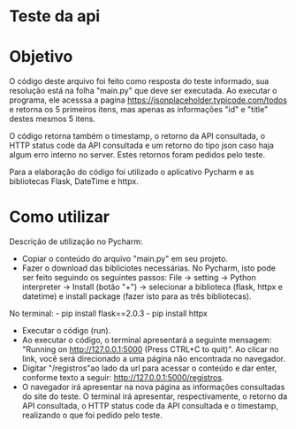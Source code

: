 # Teste da api

# Objetivo
O código deste arquivo foi feito como resposta do teste informado, sua resolução está na folha "main.py" que deve ser executada.
Ao executar o programa, ele acesssa a pagina https://jsonplaceholder.typicode.com/todos e retorna os 5 primeiros itens, mas apenas as informações "id" e "title" destes mesmos 5 itens.

O código retorna também o timestamp, o retorno da API consultada, o HTTP status code da API consultada e um retorno do tipo json caso haja algum erro interno no server.
Estes retornos foram pedidos pelo teste.

Para a elaboração do código foi utilizado o aplicativo Pycharm e as bibliotecas Flask, DateTime e httpx.

# Como utilizar
Descrição de utilização no Pycharm:
- Copiar o conteúdo do arquivo "main.py" em seu projeto.
- Fazer o download das bibliciotes necessárias. No Pycharm, isto pode ser feito seguindo os seguintes passos:
      File -> setting -> Python interpreter -> Install (botão "+") -> selecionar a biblioteca (flask, httpx e datetime) e install package (fazer isto para as três         bibliotecas).
 
 No terminal:
      - pip install flask==2.0.3
      - pip install httpx 
   
- Executar o código (run).
- Ao executar o código, o terminal apresentará a seguinte mensagem: "Running on http://127.0.0.1:5000 (Press CTRL+C to quit)". Ao clicar no link, você será direcionado a uma página não encontrada no navegador.
- Digitar "/registros"ao lado da url para acessar o conteúdo e dar enter, conforme texto a seguir: http://127.0.0.1:5000/registros.
- O navegador irá apresentar na nova página as informações consultadas do site do teste. O terminal irá apresentar, respectivamente, o retorno da API consultada, o HTTP status code da API consultada e o timestamp, realizando o que foi pedido pelo teste.
